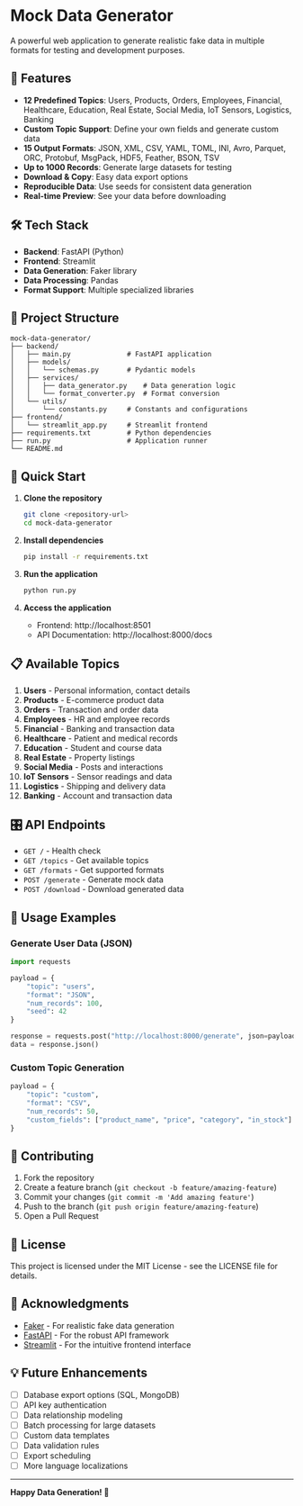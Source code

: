 # Mock Data Generator

A powerful web application to generate realistic fake data in multiple formats for testing and development purposes.

## 🚀 Features

- **12 Predefined Topics**: Users, Products, Orders, Employees, Financial, Healthcare, Education, Real Estate, Social Media, IoT Sensors, Logistics, Banking
- **Custom Topic Support**: Define your own fields and generate custom data
- **15 Output Formats**: JSON, XML, CSV, YAML, TOML, INI, Avro, Parquet, ORC, Protobuf, MsgPack, HDF5, Feather, BSON, TSV
- **Up to 1000 Records**: Generate large datasets for testing
- **Download & Copy**: Easy data export options
- **Reproducible Data**: Use seeds for consistent data generation
- **Real-time Preview**: See your data before downloading

## 🛠️ Tech Stack

- **Backend**: FastAPI (Python)
- **Frontend**: Streamlit
- **Data Generation**: Faker library
- **Data Processing**: Pandas
- **Format Support**: Multiple specialized libraries

## 📁 Project Structure

```
mock-data-generator/
├── backend/
│   ├── main.py              # FastAPI application
│   ├── models/
│   │   └── schemas.py       # Pydantic models
│   ├── services/
│   │   ├── data_generator.py    # Data generation logic
│   │   └── format_converter.py  # Format conversion
│   └── utils/
│       └── constants.py     # Constants and configurations
├── frontend/
│   └── streamlit_app.py     # Streamlit frontend
├── requirements.txt         # Python dependencies
├── run.py                   # Application runner
└── README.md
```

## 🚀 Quick Start

1. **Clone the repository**
   ```bash
   git clone <repository-url>
   cd mock-data-generator
   ```

2. **Install dependencies**
   ```bash
   pip install -r requirements.txt
   ```

3. **Run the application**
   ```bash
   python run.py
   ```

4. **Access the application**
   - Frontend: http://localhost:8501
   - API Documentation: http://localhost:8000/docs

## 📋 Available Topics

1. **Users** - Personal information, contact details
2. **Products** - E-commerce product data
3. **Orders** - Transaction and order data
4. **Employees** - HR and employee records
5. **Financial** - Banking and transaction data
6. **Healthcare** - Patient and medical records
7. **Education** - Student and course data
8. **Real Estate** - Property listings
9. **Social Media** - Posts and interactions
10. **IoT Sensors** - Sensor readings and data
11. **Logistics** - Shipping and delivery data
12. **Banking** - Account and transaction data

## 🎛️ API Endpoints

- `GET /` - Health check
- `GET /topics` - Get available topics
- `GET /formats` - Get supported formats
- `POST /generate` - Generate mock data
- `POST /download` - Download generated data

## 🔧 Usage Examples

### Generate User Data (JSON)
```python
import requests

payload = {
    "topic": "users",
    "format": "JSON",
    "num_records": 100,
    "seed": 42
}

response = requests.post("http://localhost:8000/generate", json=payload)
data = response.json()
```

### Custom Topic Generation
```python
payload = {
    "topic": "custom",
    "format": "CSV",
    "num_records": 50,
    "custom_fields": ["product_name", "price", "category", "in_stock"]
}
```

## 🤝 Contributing

1. Fork the repository
2. Create a feature branch (`git checkout -b feature/amazing-feature`)
3. Commit your changes (`git commit -m 'Add amazing feature'`)
4. Push to the branch (`git push origin feature/amazing-feature`)
5. Open a Pull Request

## 📄 License

This project is licensed under the MIT License - see the LICENSE file for details.

## 🙏 Acknowledgments

- [Faker](https://faker.readthedocs.io/) - For realistic fake data generation
- [FastAPI](https://fastapi.tiangolo.com/) - For the robust API framework
- [Streamlit](https://streamlit.io/) - For the intuitive frontend interface

## 💡 Future Enhancements

- [ ] Database export options (SQL, MongoDB)
- [ ] API key authentication
- [ ] Data relationship modeling
- [ ] Batch processing for large datasets
- [ ] Custom data templates
- [ ] Data validation rules
- [ ] Export scheduling
- [ ] More language localizations

---

**Happy Data Generation! 🎲**
